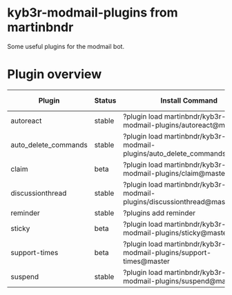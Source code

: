 # kyb3r-modmail-plugins from martinbndr
Some useful plugins for the modmail bot.

# Plugin overview

| Plugin               | Status | Install Command                                                           | Notes                                  |  Registry added |
|----------------------|--------|---------------------------------------------------------------------------|----------------------------------------|-----------------|
| autoreact            | stable | ?plugin load martinbndr/kyb3r-modmail-plugins/autoreact@master            | -                                      |  Yes            |
| auto_delete_commands | stable | ?plugin load martinbndr/kyb3r-modmail-plugins/auto_delete_commands@master | May break some features/causing errors |  No             |
| claim                | beta   | ?plugin load martinbndr/kyb3r-modmail-plugins/claim@master                | -                                      |  No             |
| discussionthread     | stable | ?plugin load martinbndr/kyb3r-modmail-plugins/discussionthread@master     | -                                      |  No             |
| reminder             | stable | ?plugins add reminder                                                     | -                                      |  Yes            |
| sticky               | beta   | ?plugin load martinbndr/kyb3r-modmail-plugins/sticky@master               | -                                      |  No             |
| support-times        | beta   | ?plugin load martinbndr/kyb3r-modmail-plugins/support-times@master        | -                                      |  Pending        |
| suspend              | stable | ?plugin load martinbndr/kyb3r-modmail-plugins/suspend@master              | -                                      |  No             |
